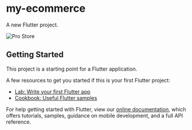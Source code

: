 # my-ecommerce

A new Flutter project.

![Pro Store](https://user-images.githubusercontent.com/108322649/190513264-fa32e040-22f2-4ceb-a3dc-c43b9562cfd2.jpg)



## Getting Started

This project is a starting point for a Flutter application.

A few resources to get you started if this is your first Flutter project:

- [Lab: Write your first Flutter app](https://flutter.dev/docs/get-started/codelab)
- [Cookbook: Useful Flutter samples](https://flutter.dev/docs/cookbook)

For help getting started with Flutter, view our
[online documentation](https://flutter.dev/docs), which offers tutorials,
samples, guidance on mobile development, and a full API reference.

